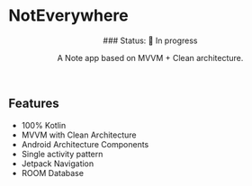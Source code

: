 # NotEverywhere
<p align="center">### Status: 🚧 In progress  </p>
<p align="center">    
A Note app based on MVVM + Clean architecture.<br>  
</p>  
</br>  

## Features
* 100% Kotlin
* MVVM with Clean Architecture
* Android Architecture Components
* Single activity pattern
* Jetpack Navigation
* ROOM Database
